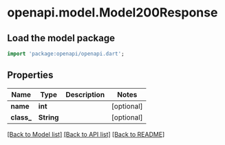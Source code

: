 # openapi.model.Model200Response

## Load the model package
```dart
import 'package:openapi/openapi.dart';
```

## Properties
Name | Type | Description | Notes
------------ | ------------- | ------------- | -------------
**name** | **int** |  | [optional] 
**class_** | **String** |  | [optional] 

[[Back to Model list]](../README.md#documentation-for-models) [[Back to API list]](../README.md#documentation-for-api-endpoints) [[Back to README]](../README.md)


